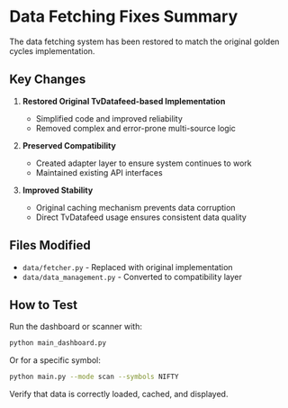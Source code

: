 # Data Fetching Fixes Summary

The data fetching system has been restored to match the original golden cycles implementation.

## Key Changes

1. **Restored Original TvDatafeed-based Implementation**
   - Simplified code and improved reliability
   - Removed complex and error-prone multi-source logic

2. **Preserved Compatibility**
   - Created adapter layer to ensure system continues to work
   - Maintained existing API interfaces

3. **Improved Stability**
   - Original caching mechanism prevents data corruption
   - Direct TvDatafeed usage ensures consistent data quality

## Files Modified

- `data/fetcher.py` - Replaced with original implementation
- `data/data_management.py` - Converted to compatibility layer

## How to Test

Run the dashboard or scanner with:
```bash
python main_dashboard.py
```

Or for a specific symbol:
```bash
python main.py --mode scan --symbols NIFTY
```

Verify that data is correctly loaded, cached, and displayed.